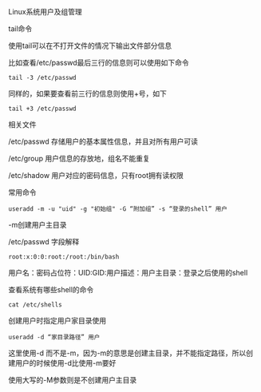 Linux系统用户及组管理

tail命令

使用tail可以在不打开文件的情况下输出文件部分信息

比如查看/etc/passwd最后三行的信息则可以使用如下命令

```
tail -3 /etc/passwd
```

同样的，如果要查看前三行的信息则使用+号，如下

```
tail +3 /etc/passwd
```

相关文件

/etc/passwd 存储用户的基本属性信息，并且对所有用户可读

/etc/group 用户信息的存放地，组名不能重复

/etc/shadow 用户对应的密码信息，只有root拥有读权限

常用命令

```
useradd -m -u "uid" -g "初始组" -G “附加组” -s “登录的shell” 用户
```

-m创建用户主目录 

/etc/passwd 字段解释

```
root:x:0:0:root:/root:/bin/bash
```

用户名：密码占位符：UID:GID:用户描述：用户主目录：登录之后使用的shell

查看系统有哪些shell的命令

```
cat /etc/shells
```

创建用户时指定用户家目录使用 

``` 
useradd -d “家目录路径” 用户
```

这里使用-d 而不是-m，因为-m的意思是创建主目录，并不能指定路径，所以创建用户的时候使用-d比使用-m要好

使用大写的-M参数则是不创建用户主目录



